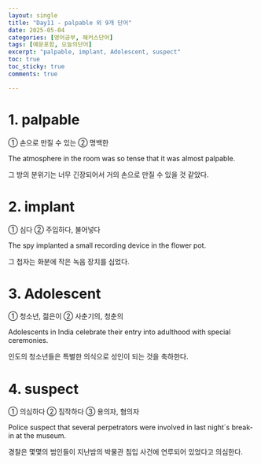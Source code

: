 ```yaml
---
layout: single
title: "Day11 - palpable 외 9개 단어"
date: 2025-05-04
categories: [영어공부, 해커스단어]
tags: [예문포함, 오늘의단어]
excerpt: "palpable, implant, Adolescent, suspect"
toc: true
toc_sticky: true
comments: true

---
```


# 1. palpable
① 손으로 만질 수 있는 ② 명백한

The atmosphere in the room was so tense that it was almost palpable.

그 방의 분위기는 너무 긴장되어서 거의 손으로 만질 수 있을 것 같았다.


# 2. implant
① 심다 ② 주입하다, 불어넣다

The spy implanted a small recording device in the flower pot.

그 첩자는 화분에 작은 녹음 장치를 심었다.

# 3. Adolescent
① 청소년, 젊은이 ② 사춘기의, 청춘의

Adolescents in India celebrate their entry into adulthood with special ceremonies.

인도의 청소년들은 특별한 의식으로 성인이 되는 것을 축하한다.


# 4. suspect
① 의심하다 ② 짐작하다 ③ 용의자, 혐의자

Police suspect that several perpetrators were involved in last night`s break-in at the museum.

경찰은 몇몇의 범인들이 지난밤의 박물관 침입 사건에 연루되어 있었다고 의심한다.
